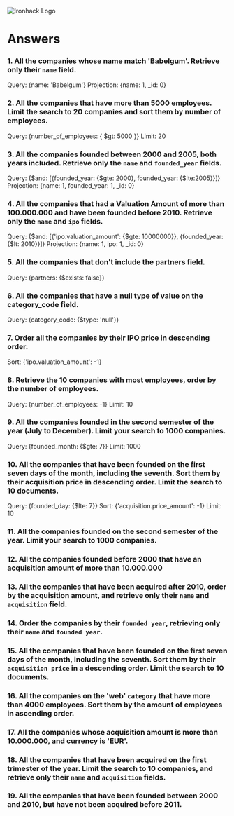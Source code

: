 ![Ironhack Logo](https://i.imgur.com/1QgrNNw.png)

# Answers

### 1. All the companies whose name match 'Babelgum'. Retrieve only their `name` field.

Query: {name: 'Babelgum'}
Projection: {name: 1, _id: 0}

### 2. All the companies that have more than 5000 employees. Limit the search to 20 companies and sort them by **number of employees**.

Query: {number_of_employees: { $gt: 5000 }}
Limit: 20

### 3. All the companies founded between 2000 and 2005, both years included. Retrieve only the `name` and `founded_year` fields.

Query: {$and: [{founded_year: {$gte: 2000}, founded_year: {$lte:2005}}]}
Projection: {name: 1, founded_year: 1, _id: 0}

### 4. All the companies that had a Valuation Amount of more than 100.000.000 and have been founded before 2010. Retrieve only the `name` and `ipo` fields.

Query: {$and: [{'ipo.valuation_amount': {$gte: 10000000}}, {founded_year:{$lt: 2010}}]}
Projection: {name: 1, ipo: 1, _id: 0}

### 5. All the companies that don't include the partners field.

Query: {partners: {$exists: false}}

### 6. All the companies that have a null type of value on the category_code field.

Query: {category_code: {$type: 'null'}}

### 7. Order all the companies by their IPO price in descending order.

Sort: {'ipo.valuation_amount': -1}

### 8. Retrieve the 10 companies with most employees, order by the number of employees.

Query: {number_of_employees: -1}
Limit: 10

### 9. All the companies founded in the second semester of the year (July to December). Limit your search to 1000 companies.

Query: {founded_month: {$gte: 7}}
Limit: 1000

### 10. All the companies that have been founded on the first seven days of the month, including the seventh. Sort them by their acquisition price in descending order. Limit the search to 10 documents.

Query: {founded_day: {$lte: 7}}
Sort: {'acquisition.price_amount': -1}
Limit: 10

### 11. All the companies founded on the second semester of the year. Limit your search to 1000 companies.

<!-- Your Code Goes Here -->

### 12. All the companies founded before 2000 that have an acquisition amount of more than 10.000.000

<!-- Your Code Goes Here -->

### 13. All the companies that have been acquired after 2010, order by the acquisition amount, and retrieve only their `name` and `acquisition` field.

<!-- Your Code Goes Here -->

### 14. Order the companies by their `founded year`, retrieving only their `name` and `founded year`.

<!-- Your Code Goes Here -->

### 15. All the companies that have been founded on the first seven days of the month, including the seventh. Sort them by their `acquisition price` in a descending order. Limit the search to 10 documents.

<!-- Your Code Goes Here -->

### 16. All the companies on the 'web' `category` that have more than 4000 employees. Sort them by the amount of employees in ascending order.

<!-- Your Code Goes Here -->

### 17. All the companies whose acquisition amount is more than 10.000.000, and currency is 'EUR'.

<!-- Your Code Goes Here -->

### 18. All the companies that have been acquired on the first trimester of the year. Limit the search to 10 companies, and retrieve only their `name` and `acquisition` fields.

<!-- Your Code Goes Here -->

### 19. All the companies that have been founded between 2000 and 2010, but have not been acquired before 2011.

<!-- Your Code Goes Here -->

